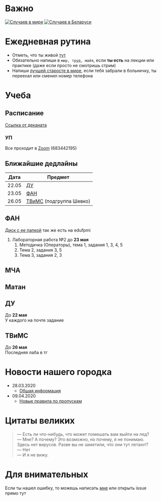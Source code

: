 # Важно
[![Случаев в мире](https://img.shields.io/badge/dynamic/json?color=critical&label=%D0%A1%D0%BB%D1%83%D1%87%D0%B0%D0%B5%D0%B2%20%D0%B2%20%D0%BC%D0%B8%D1%80%D0%B5&query=%24.cases&url=http%3A%2F%2Fapi.coronastatistics.live%2Fall)](https://coronavirus.jhu.edu/map.html)
[![Случаев в Беларуси](https://img.shields.io/badge/dynamic/json?color=red&label=%D0%A1%D0%BB%D1%83%D1%87%D0%B0%D0%B5%D0%B2%20%D0%B2%20%D0%91%D0%B5%D0%BB%D0%B0%D1%80%D1%83%D1%81%D0%B8&query=%24.cases&url=http%3A%2F%2Fapi.coronastatistics.live%2Fcountries%2Fbelarus)](https://coronavirus.jhu.edu/map.html)
# Ежедневная рутина
- Отметь, что ты живой [тут](https://docs.google.com/spreadsheets/d/1gQ7_TradRIQWiijglzW_WQbIzszmXa4F8UDewKcCYD4/edit#gid=0)
- Обязательно напиши в `мир, труд, майя`, если **ты есть** на лекции или практике (даже если просто не смотришь стрим)
- Напиши [лучшей старосте в мире](http://t.me/may_sredi_yanvarei), если тебя забрали в больничку, ты переехал или сменил номер телефона
# Учеба
## Расписание
[Ссылка от деканата](https://fpmi.bsu.by/sm_full.aspx?guid=58083)
### УП
Все проходит в [Zoom](https://exadel.zoom.us/j/683442195) (683442195)
## Ближайшие дедлайны
Дата | Предмет
-----|--------
22.05 | [ДУ](#ду)
23.05 | [ФАН](#фан)
26.05 | [ТВиМС](#твимс) (подгруппа Шевко)
## ФАН
[Диск с ее папкой](https://drive.google.com/drive/folders/1oxH1FRebpC-SKNLHKmaymXm7eGn9eFWX) так же есть на edufpmi
1. Лабораторная работа №2 до **23 мая**
   1. Методичка (Операторы), тема 1, задания 1, 3, 4, 5
   2. Тема 2, задания 3, 5
   3. Тема 3, задания 2, 3
## МЧA
## Матан
## ДУ
До **22 мая**\
У каждого на почте задание
## ТВиМС
До **26 мая**\
Последняя лаба в тг
# Новости нашего городка
- 28.03.2020
  - [Общая информация](https://t.me/c/1427795254/6)
- 09.04.2020
  - [Новые правила по пропускам](https://t.me/c/1427795254/73)

# Цитаты великих
> — Есть ли что-нибудь, что может помешать вам выйти на лед?\
> — Мне? А почему? Это возможно, но почему, я не понимаю. Здесь нет вирусов. Разве вы не заметили, что они тут летают?\
> — Нет\
> — И я не вижу.
# Для внимательных
Если ты нашел ошибку, то можешь написать [мне](http://t.me/il_sl) или открыть issue прямо тут

